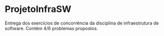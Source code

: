 # ProjetoInfraSW

Entrega dos exercícios de concorrência da disciplina de infraestrutura de software.
Contém 4/6 problemas propostos.
